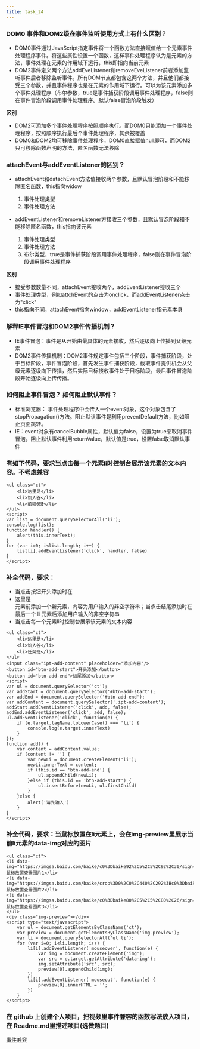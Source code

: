 ```yaml
---
title: task_24
---
```

### DOM0 事件和DOM2级在事件监听使用方式上有什么区别？

 - DOM0事件通过JavaScript指定事件将一个函数方法直接赋值给一个元素事件处理程序事件。将这些属性设置一个函数，这样事件处理程序认为是元素的方法，事件处理在元素的作用域下运行，this即指向当前元素
 - DOM2事件定义两个方法addEveListener和removeEveListener前者添加监听事件后者移除监听事件。所有DOM节点都包含这两个方法，并且他们都接受三个参数，并且事件程序也是在元素的作用域下运行。可以为该元素添加多个事件处理程序（布尔参数，true是事件捕获阶段调用事件处理程序，false则在事件冒泡阶段调用事件处理程序。默认false冒泡阶段触发）

 **区别** 

 - DOM2可添加多个事件处理程序按照顺序执行。而DOM0只能添加一个事件处理程序，按照顺序执行最后个事件处理程序，其余被覆盖
 - DOM0和DOM2均可移除事件处理程序，DOM0直接赋值null即可，而DOM2只可移除函数声明的方法，匿名函数无法移除

###  attachEvent与addEventListener的区别？

 - attachEvent和datachEvent方法值接收两个参数，且默认冒泡阶段和不能移除匿名函数，this指向widow

	 1. 事件处理类型
	 2. 事件处理方法

 - addEventListener和removeListener方接收三个参数，且默认冒泡阶段和不能移除匿名函数，this指向该元素
	 1. 事件处理类型
	 2. 事件处理方法
	 3. 布尔类型，true是事件捕获阶段调用事件处理程序，false则在事件冒泡阶段调用事件处理程序

**区别**

 - 接受参数数量不同，attachEvent接收两个，addEventListener接收三个
 - 事件处理类型，例如attchEvent的点击为onclick，而addEventListener点击为"click"
 - this指向不同，attachEvent指向window，addEventListener指元素本身

### 解释IE事件冒泡和DOM2事件传播机制？

 - IE事件冒泡：事件是从开始由最具体的元素接收，然后逐级向上传播到父级元素
 - DOM2事件传播机制：DOM2事件规定事件包括三个阶段，事件捕获阶段，处于目标阶段，事件冒泡阶段，首先发生事件捕获阶段，截取事件提供机会从父级元素逐级向下传播，然后实际目标接收事件处于目标阶段，最后事件冒泡阶段开始逐级向上传传播。

### 如何阻止事件冒泡？ 如何阻止默认事件？

 - 标准浏览器： 事件处理程序中会传入一个event对象，这个对象包含了stopPropagation()方法。阻止默认事件是利用preventDefault方法，比如阻止页面跳转。
 - IE：event对象有cancelBubble属性，默认值为false，设置为true来取消事件冒泡。阻止默认事件利用returnValue，默认值是true，设置false取消默认事件

### 有如下代码，要求当点击每一个元素li时控制台展示该元素的文本内容。不考虑兼容
```
<ul class="ct">
    <li>这里是</li>
    <li>饥人谷</li>
    <li>前端6班</li>
</ul>
<script>
var list = document.querySelectorAll('li');
console.log(list);
function handler() {
	alert(this.innerText);
}
for (var i=0; i<list.length; i++) {
	list[i].addEventListener('click', handler, false)
}
</script>
```

### 补全代码，要求：

 - 当点击按钮开头添加时在<li>这里是</li>元素前添加一个新元素，内容为用户输入的非空字符串；当点击结尾添加时在最后一个 li 元素后添加用户输入的非空字符串
 - 当点击每一个元素li时控制台展示该元素的文本内容

```
<ul class="ct">
    <li>这里是</li>
    <li>饥人谷</li>
    <li>任务班</li>
</ul>
<input class="ipt-add-content" placeholder="添加内容"/>
<button id="btn-add-start">开头添加</button>
<button id="btn-add-end">结尾添加</button>
<script>
var ul = document.querySelector('ct');
var addStart = document.querySelector('#btn-add-start');
var addEnd = document.querySelector('#btn-add-end');
var addContent = document.querySelector('.ipt-add-content');
addStart.addEventListener('click', add, false);
addEnd.addEventListener('click', add, false);
ul.addEventListener('click', function(e) {
	if (e.target.tagName.toLowerCase() === 'li') {
		console.log(e.target.innerText)
	}
});
function add() {
	var content = addContent.value;
	if (content != '') {
		var newLi = document.createElement('li');
		newLi.innerText = content;
		if (this.id == 'btn-add-end') {
			ul.appendChild(newLi);
		}else if (this.id == 'btn-add-start') {
			ul.insertBefore(newLi, ul.firstChild)
		}
	}else {
		alert('请先输入')
	}
}
</script>
```

### 补全代码，要求：当鼠标放置在li元素上，会在img-preview里展示当前li元素的data-img对应的图片
```
<ul class="ct">
<li data-img="https://imgsa.baidu.com/baike/c0%3Dbaike92%2C5%2C5%2C92%2C30/sign=372f4bb77ef40ad101e9cfb136457aba/e4dde71190ef76c69abb87a49816fdfaae5167d7.jpg">鼠标放置查看图片1</li>
<li data-img="https://imgsa.baidu.com/baike/crop%3D0%2C0%2C440%2C292%3Bc0%3Dbaike80%2C5%2C5%2C80%2C26/sign=bf7e77eb0c23dd54353cfd28ec399fee/4034970a304e251fe1a7ef77a286c9177e3e53e8.jpg">鼠标放置查看图片2</li>
<li data-img="https://imgsa.baidu.com/baike/c0%3Dbaike80%2C5%2C5%2C80%2C26/sign=bf1bf8e31538534398c28f73f27adb1b/c2cec3fdfc0392455cb9ea808294a4c27d1e2534.jpg">鼠标放置查看图片3</li>
</ul>
<div class="img-preview"></div>
<script type="text/javascript">
	var ul = document.getElementsByClassName('ct');
	var preview = document.getElementsByClassName('img-preview');
	var li = document.querySelectorAll('ul li');
	for (var i=0; i<li.length; i++) {
		li[i].addEventListener('mouseover', function(e) {
			var img = document.createElement('img');
			var src = e.target.getAttribute('data-img');
			img.setAttribute('src', src);
			preview[0].appendChild(img);
		})
		li[i].addEventListener('mouseout', function(e) {
			preview[0].innerHTML = '';
		})
	}
</script>
```

###  在 github 上创建个人项目，把视频里事件兼容的函数写法放入项目，在 Readme.md里描述项目(选做题目)
[事件兼容][1]


  [1]: https://github.com/AlyciaHathaway/JStools